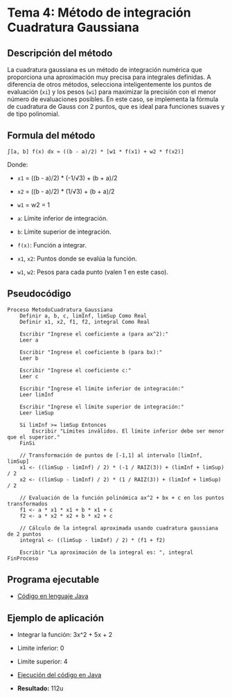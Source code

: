# Tema 4: Método de integración Cuadratura Gaussiana

## Descripción del método

La cuadratura gaussiana es un método de integración numérica que proporciona una aproximación muy precisa para integrales definidas. A diferencia de otros métodos, selecciona inteligentemente los puntos de evaluación (`xi`) y los pesos (`wi`) para maximizar la precisión con el menor número de evaluaciones posibles. En este caso, se implementa la fórmula de cuadratura de Gauss con 2 puntos, que es ideal para funciones suaves y de tipo polinomial.



## Formula del método
    ∫[a, b] f(x) dx ≈ ((b - a)/2) * [w1 * f(x1) + w2 * f(x2)]

Donde:
- `x1` = ((b - a)/2) * (-1/√3) + (b + a)/2
- `x2` = ((b - a)/2) * (1/√3) + (b + a)/2
- `w1` = w2 = 1

- `a`: Límite inferior de integración.
- `b`: Límite superior de integración.
- `f(x)`: Función a integrar.
- `x1`, `x2`: Puntos donde se evalúa la función.
- `w1`, `w2`: Pesos para cada punto (valen 1 en este caso).

## Pseudocódigo

    Proceso MetodoCuadratura_Gaussiana
        Definir a, b, c, limInf, limSup Como Real
        Definir x1, x2, f1, f2, integral Como Real
        
        Escribir "Ingrese el coeficiente a (para ax^2):"
        Leer a
        
        Escribir "Ingrese el coeficiente b (para bx):"
        Leer b
        
        Escribir "Ingrese el coeficiente c:"
        Leer c
        
        Escribir "Ingrese el límite inferior de integración:"
        Leer limInf
        
        Escribir "Ingrese el límite superior de integración:"
        Leer limSup
        
        Si limInf >= limSup Entonces
            Escribir "Límites inválidos. El límite inferior debe ser menor que el superior."
        FinSi

        // Transformación de puntos de [-1,1] al intervalo [limInf, limSup]
        x1 <- ((limSup - limInf) / 2) * (-1 / RAIZ(3)) + (limInf + limSup) / 2
        x2 <- ((limSup - limInf) / 2) * (1 / RAIZ(3)) + (limInf + limSup) / 2

        // Evaluación de la función polinómica ax^2 + bx + c en los puntos transformados
        f1 <- a * x1 * x1 + b * x1 + c
        f2 <- a * x2 * x2 + b * x2 + c

        // Cálculo de la integral aproximada usando cuadratura gaussiana de 2 puntos
        integral <- ((limSup - limInf) / 2) * (f1 + f2)

        Escribir "La aproximación de la integral es: ", integral
    FinProceso

## Programa ejecutable
- [Código en lenguaje Java](./src/Cuadratura_Gaussiana.java)

## Ejemplo de aplicación
- Integrar la función: 3x^2 + 5x + 2
- Limite inferior: 0
- Limite superior: 4

- [Ejecución del código en Java](./src/Ejecucion.png)

- **Resultado:** 112u